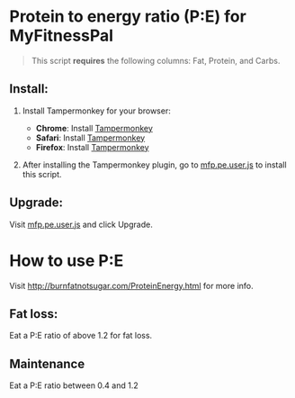 # Protein to energy ratio (P:E) for MyFitnessPal

> This script __requires__ the following columns: Fat, Protein, and Carbs.

## Install:
1. Install Tampermonkey for your browser:
   * __Chrome__: Install [Tampermonkey](https://chrome.google.com/webstore/detail/dhdgffkkebhmkfjojejmpbldmpobfkfo)
   * __Safari__: Install [Tampermonkey](https://tampermonkey.net/?ext=dhdg&browser=safari)
   * __Firefox__: Install [Tampermonkey](https://addons.mozilla.org/en-US/firefox/addon/tampermonkey/)

2. After installing the Tampermonkey plugin, go to [mfp.pe.user.js](https://github.com/karin-b/mfp-pe-userscript/raw/master/mfp.pe.user.js) to install this script.

## Upgrade:
Visit [mfp.pe.user.js](https://github.com/karin-b/mfp-pe-userscript/raw/master/mfp.pe.user.js) and click Upgrade.

# How to use P:E
Visit http://burnfatnotsugar.com/ProteinEnergy.html for more info.

## Fat loss:
Eat a P:E ratio of above 1.2 for fat loss.

## Maintenance
Eat a P:E ratio between 0.4 and 1.2
